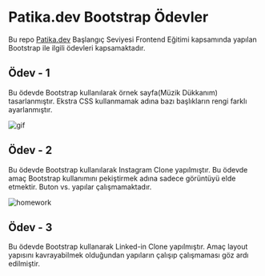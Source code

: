 # Patika.dev Bootstrap Ödevler

Bu repo [Patika.dev](https://www.patika.dev/) Başlangıç Seviyesi Frontend Eğitimi kapsamında yapılan Bootstrap ile ilgili ödevleri kapsamaktadır.

## Ödev - 1

Bu ödevde Bootstrap kullanılarak örnek sayfa(Müzik Dükkanım) tasarlanmıştır. Ekstra CSS kullanmamak adına bazı başlıkların rengi farklı ayarlanmıştır.

![gif](https://user-images.githubusercontent.com/71905489/180436628-b0d84dd0-07ff-4267-a39c-c3b938a42f37.gif)

## Ödev - 2

Bu ödevde Bootstrap kullanılarak Instagram Clone yapılmıştır. Bu ödevde amaç Bootstrap kullanımını pekiştirmek adına sadece görüntüyü elde etmektir. Buton vs. yapılar çalışmamaktadır.

![homework](https://user-images.githubusercontent.com/71905489/180644897-965b8f4b-6833-4926-881a-33628decde5a.png)

## Ödev - 3

Bu ödevde Bootstrap kullanarak Linked-in Clone yapılmıştır. Amaç layout yapısını kavrayabilmek olduğundan yapıların çalışıp çalışmaması göz ardı edilmiştir.
